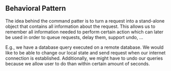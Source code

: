 ## Behavioral Pattern

The idea behind the command patter is to turn a request into a stand-alone object that contains all information about the request. This allows us to remember all information needed to perform certain action which can later be used in order to queue requests, delay them, support undo, ...

E.g., we have a database query executed on a remote database. We would like to be able to change our local state and send request when our internet connection is established. Additionally, we might have to undo our queries because we allow user to do than within certain amount of seconds.   